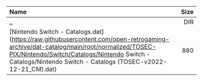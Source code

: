 |Name|Size|
|:---|---:|
|[..](../index.html)|DIR|
|[Nintendo Switch - Catalogs.dat](https://raw.githubusercontent.com/open-retrogaming-archive/dat-catalog/main/root/normalized/TOSEC-PIX/Nintendo/Switch/Catalogs/Nintendo Switch - Catalogs/Nintendo Switch - Catalogs (TOSEC-v2022-12-21_CM).dat)|880|
